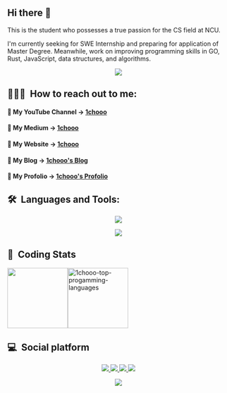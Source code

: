 ## Hi there 👋

This is the student who possesses a true passion for the CS field at NCU.

I'm currently seeking for SWE Internship  and preparing for application of Master Degree. Meanwhile, work on improving programming skills in GO, Rust, JavaScript, data structures, and algorithms.

<div align=center> 
  <img src="https://github-stats-alpha.vercel.app/api?username=1chooo&cc=22272e&tc=37BCF6&ic=fff&bc=0000">
</div>

## 👨🏻‍💻 &nbsp;How to reach out to me: 

#### 🧸 My YouTube Channel -> [**1chooo**](https://www.youtube.com/channel/UCpBU1rXOfdTtxX939f_P_dA)
#### 🧸 My Medium -> [**1chooo**](https://medium.com/@1chooo)
#### 🧸 My Website -> [**1chooo**](https://sites.google.com/g.ncu.edu.tw/1chooo)
#### 🧸 My Blog -> [**1chooo's Blog**](https://1chooo.github.io/)
#### 🧸 My Profolio -> [**1chooo's Profolio**](https://sites.google.com/g.ncu.edu.tw/1chooo/profolio)

## 🛠 &nbsp;Languages and Tools:

<p align="center">
  <a href="https://skillicons.dev">
    <img src="https://skillicons.dev/icons?i=c,cpp,python,java,fortran,js,latex" />
  </a>
</p>
<p align="center">
  <a href="https://skillicons.dev">
    <img src="https://skillicons.dev/icons?i=linux,vscode,vim,git,figma,bots" />
  </a>
</p>


## 📇 &nbsp;Coding Stats

<!-- <table border="0" cellpadding="0" cellspacing="0" style="width: 100%;"><tbody><tr>
  <td>
    <img src="https://github-readme-stats.vercel.app/api/top-langs/?username=1chooo&theme=vue-dark&hide=jupyter%20notebook,html＆hide_border=false&include_all_commits=false&count_private=false&layout=compact" alt="1chooo-github-status" />
  </td>
  <td>
    <img class="float-left pr-5" src="https://github-readme-streak-stats.herokuapp.com/?user=1chooo&theme=vue-dark&hide_border=false" alt="1chooo-top-progamming-languages" />
  </td>
</tr></tbody></table> -->

<img align="" height="137px" src="https://github-readme-stats.vercel.app/api/top-langs/?username=1chooo&theme=vue-dark&hide=jupyter%20notebook,html＆hide_border=false&include_all_commits=false&count_private=false&layout=compact" /><img align="" height="137px" src="https://github-readme-streak-stats.herokuapp.com/?user=1chooo&theme=vue-dark&hide_border=false" alt="1chooo-top-progamming-languages" />

## 💻 &nbsp;Social platform

<p align="center">
  <a href="https://www.linkedin.com/in/1chooo/">
    <img src="https://skillicons.dev/icons?i=linkedin" />
  </a>
  <a href="https://www.instagram.com/lcho____/">
    <img src="https://skillicons.dev/icons?i=instagram" />
  </a>
  <a href="lcho#9239">
    <img src="https://skillicons.dev/icons?i=discord" />
  </a>
  <a href="https://www.instagram.com/lcho____/">
    <img src="https://skillicons.dev/icons?i=twitter" />
  </a>
  
</p>

<div align="center">
  <a href="https://visitcount.itsvg.in">
    <img src="https://visitcount.itsvg.in/api?id=1chooo&label=Profile%20Views&color=9&icon=2&pretty=true" />
  </a>
</div>